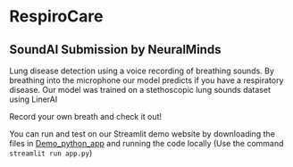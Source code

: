 # RespiroCare
## SoundAI Submission by NeuralMinds
Lung disease detection using a voice recording of breathing sounds. By breathing into the microphone our model predicts if you have a respiratory disease. Our model was trained on a stethoscopic lung sounds dataset using LinerAI

Record your own breath and check it out!

You can run and test on our Streamlit demo website by downloading the files in [Demo_python_app](https://github.com/Mohamad-Atif1/Sound_ai_neural_minds/tree/master/Demo_python_app) and running the code locally (Use the command `streamlit run app.py`)

